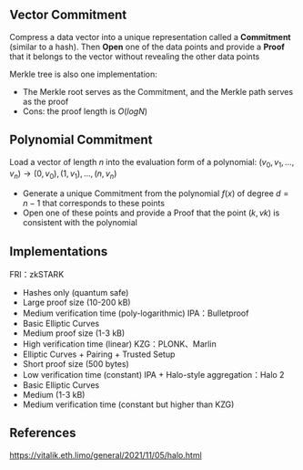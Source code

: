## Vector Commitment
Compress a data vector into a unique representation called a **Commitment** (similar to a hash). Then **Open** one of the data points and provide a **Proof** that it belongs to the vector without revealing the other data points

Merkle tree is also one implementation:
- The Merkle root serves as the Commitment, and the Merkle path serves as the proof
- Cons: the proof length is $O(logN)$

## Polynomial Commitment
Load a vector of length $n$ into the evaluation form of a polynomial: $(v_0, v_1, ..., v_n) \rightarrow (0, v_0), (1, v_1), ...,(n, v_n)$
- Generate a unique Commitment from the polynomial $f(x)$ of degree $d=n−1$ that corresponds to these points
- Open one of these points and provide a Proof that the point $(k,vk)$ is consistent with the polynomial
## Implementations
FRI：zkSTARK
+ Hashes only (quantum safe)
+ Large proof size (10-200 kB)
+ Medium verification time (poly-logarithmic)
IPA：Bulletproof
+ Basic Elliptic Curves
+ Medium proof size (1-3 kB)
+ High verification time (linear)
KZG：PLONK、Marlin
+ Elliptic Curves + Pairing + Trusted Setup
+ Short proof size (500 bytes)
+ Low verification time (constant)
IPA + Halo-style aggregation：Halo 2
+ Basic Elliptic Curves
+ Medium (1-3 kB)
+ Medium verification time (constant but higher than KZG)

## References
https://vitalik.eth.limo/general/2021/11/05/halo.html